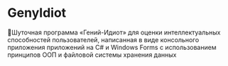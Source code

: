 # GenyIdiot
🧠Шуточная программа «Гений-Идиот» для оценки интеллектуальных способностей пользователей, написанная в виде консольного приложения приложений на C# и Windows Forms с использованием принципов ООП и файловой системы хранения данных

